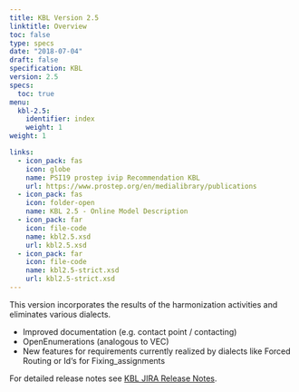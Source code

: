 ```yaml
---
title: KBL Version 2.5
linktitle: Overview
toc: false
type: specs
date: "2018-07-04"
draft: false
specification: KBL
version: 2.5
specs:
  toc: true
menu:
  kbl-2.5:
    identifier: index    
    weight: 1
weight: 1

links:
  - icon_pack: fas
    icon: globe
    name: PSI19 prostep ivip Recommendation KBL
    url: https://www.prostep.org/en/medialibrary/publications
  - icon_pack: fas
    icon: folder-open
    name: KBL 2.5 - Online Model Description
  - icon_pack: far
    icon: file-code
    name: kbl2.5.xsd
    url: kbl2.5.xsd
  - icon_pack: far
    icon: file-code
    name: kbl2.5-strict.xsd
    url: kbl2.5-strict.xsd    
---
```

This version incorporates the results of the harmonization activities and eliminates various dialects. <!--more-->

* Improved documentation (e.g. contact point / contacting)
* OpenEnumerations (analogous to VEC)
* New features for requirements currently realized by dialects like Forced Routing or Id‘s for Fixing_assignments

For detailed release notes see [KBL JIRA Release Notes](https://track.prostep.com/secure/ReleaseNote.jspa?version=38370&projectId=10550).
